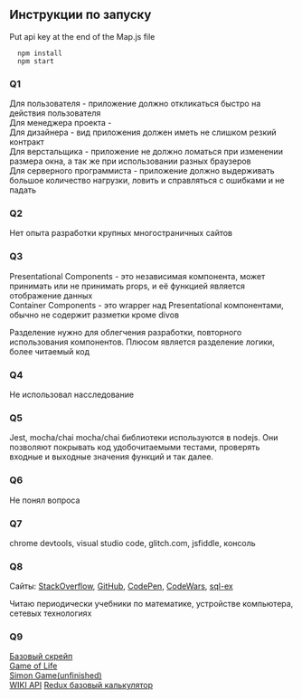 ## Инструкции по запуску
  Put api key at the end of the Map.js file
  
  ```
    npm install
    npm start
  ```

### Q1
  Для пользователя - приложение должно откликаться быстро на действия пользователя  
  Для менеджера проекта -   
  Для дизайнера - вид приложения должен иметь не слишком резкий контракт  
  Для верстальщика - приложение не должно ломаться при изменении размера окна, а так же при использовании разных браузеров  
  Для серверного программиста - приложение должно выдерживать большое количество нагрузки, ловить и справляться с ошибками и не падать  
### Q2
  Нет опыта разработки крупных многостраничных сайтов

### Q3
  Presentational Components - это независимая компонента, может принимать или не принимать props, и её функцией является отображение данных  
  Container Components - это wrapper над Presentational компонентами, обычно не содержит разметки кроме divов  

  Разделение нужно для облегчения разработки, повторного использования компонентов. Плюсом является разделение логики, более читаемый код  

### Q4
  Не использовал насследование

### Q5
  Jest, mocha/chai
    mocha/chai библиотеки используются в nodejs. Они позволяют покрывать код удобочитаемыми тестами, проверять входные и выходные значения функций и так далее.  

### Q6
  Не понял вопроса
### Q7
  chrome devtools, visual studio code, glitch.com, jsfiddle, консоль  

### Q8
  Сайты: [StackOverflow](https://stackoverflow.com), [GitHub](https://github.com), [CodePen](https://codepen.io), [CodeWars](https://codewars.com), [sql-ex](http://www.sql-ex.ru)  
  
  Читаю периодически учебники по математике, устройстве компьютера, сетевых технологиях  

### Q9
  [Базовый скрейп](https://github.com/Planutim/very-poor-scrape)  
  [Game of Life](https://codepen.io/planutim/pen/dwMNQE)  
  [Simon Game(unfinished)](https://codepen.io/planutim/pen/ebpGqy)  
  [WIKI API](https://codepen.io/planutim/pen/YRmVXw)
  [Redux базовый калькулятор](https://codepen.io/planutim/pen/JeyEBO)  
  
